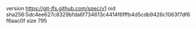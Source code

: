 version https://git-lfs.github.com/spec/v1
oid sha256:5dc4ee627c8329bfda6f734613c4414f6fffb4d5cdb9426c1063f7df6f6aac0f
size 795
